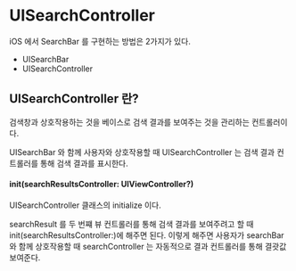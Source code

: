 # UISearchController
iOS 에서 SearchBar 를 구현하는 방법은 2가지가 있다.
- UISearchBar
- UISearchController

## UISearchController 란?
검색창과 상호작용하는 것을 베이스로 검색 결과를 보여주는 것을 관리하는 컨트롤러이다.

UISearchBar 와 함께 사용자와 상호작용할 때 UISearchController 는 검색 결과 컨트롤러를 통해 검색 결과를 표시한다.

#### init(searchResultsController: UIViewController?)
UISearchController 클래스의 initialize 이다.

searchResult 를 두 번쨰 뷰 컨트롤러를 통해 검색 결과를 보여주려고 할 때 init(searchResultsController:)에 해주면 된다.
이렇게 해주면 사용자가 searchBar 와 함께 상호작용할 때 searchController 는 자동적으로 결과 컨트롤러를 통해 결괏값 보여준다.

